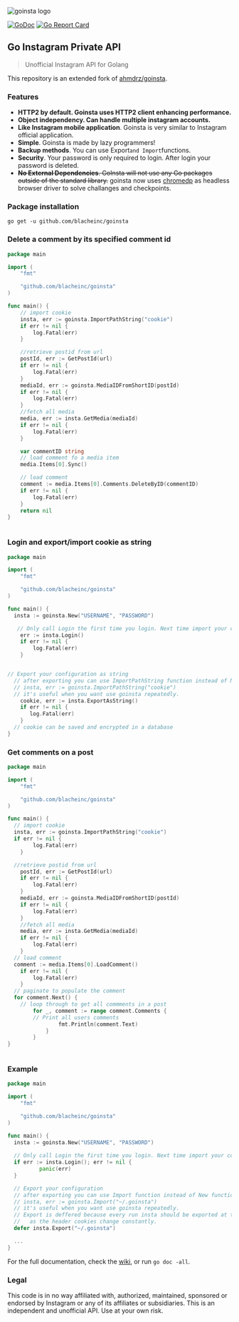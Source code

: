 
![goinsta logo](https://raw.githubusercontent.com/Davincible/goinsta/v1/resources/goinsta-image.png)

[![GoDoc](https://godoc.org/github.com/blacheinc/goinsta?status.svg)](https://godoc.org/github.com/blacheinc/goinsta) [![Go Report Card](https://goreportcard.com/badge/github.com/blacheinc/goinsta)](https://goreportcard.com/report/github.com/blacheinc/goinsta)

## Go Instagram Private API

> Unofficial Instagram API for Golang

This repository is an extended fork of [ahmdrz/goinsta](https://github.com/ahmdrz/goinsta). 



### Features

* **HTTP2 by default. Goinsta uses HTTP2 client enhancing performance.**
* **Object independency. Can handle multiple instagram accounts.**
* **Like Instagram mobile application**. Goinsta is very similar to Instagram official application.
* **Simple**. Goinsta is made by lazy programmers!
* **Backup methods**. You can use Export`and Import`functions.
* **Security**. Your password is only required to login. After login your password is deleted.
* ~~**No External Dependencies**. GoInsta will not use any Go packages outside of the standard library.~~ goinsta now uses [chromedp](https://github.com/chromedp/chromedp) as headless browser driver to solve challanges and checkpoints.

### Package installation 

`go get -u github.com/blacheinc/goinsta`


### Delete a comment by its specified comment id
```go
package main

import (
	"fmt"

	"github.com/blacheinc/goinsta"
)

func main() {  
    // import cookie 
    insta, err := goinsta.ImportPathString("cookie")
    if err != nil {
		log.Fatal(err)
	}

    //retrieve postid from url
	postId, err := GetPostId(url)
	if err != nil {
		log.Fatal(err)
	}
	mediaId, err := goinsta.MediaIDFromShortID(postId)
	if err != nil {
		log.Fatal(err)
	}
	//fetch all media
	media, err := insta.GetMedia(mediaId)
	if err != nil {
		log.Fatal(err)
	}

	var commentID string
    // load comment fo a media item
    media.Items[0].Sync()

	// load comment 
    comment := media.Items[0].Comments.DeleteByID(commentID)
	if err != nil {
		log.Fatal(err)
	}
	return nil
}
	
```



### Login and export/import cookie as string

```go
package main

import (
	"fmt"

	"github.com/blacheinc/goinsta"
)

func main() {  
  insta := goinsta.New("USERNAME", "PASSWORD")

   // Only call Login the first time you login. Next time import your config
	err := insta.Login()
	if err != nil {
		log.Fatal(err)
	}


// Export your configuration as string
  // after exporting you can use ImportPathString function instead of New function.
  // insta, err := goinsta.ImportPathString("cookie")
  // it's useful when you want use goinsta repeatedly.
	cookie, err := insta.ExportAsString()
	if err != nil {
	   log.Fatal(err)
	}
  // cookie can be saved and encrypted in a database 
}
```

### Get comments on a post

```go
package main

import (
	"fmt"

	"github.com/blacheinc/goinsta"
)

func main() {  
  // import cookie 
  insta, err := goinsta.ImportPathString("cookie")
  if err != nil {
		log.Fatal(err)
	}

  //retrieve postid from url
	postId, err := GetPostId(url)
	if err != nil {
		log.Fatal(err)
	}
	mediaId, err := goinsta.MediaIDFromShortID(postId)
	if err != nil {
		log.Fatal(err)
	}
	//fetch all media
	media, err := insta.GetMedia(mediaId)
	if err != nil {
		log.Fatal(err)
	}
  // load comment 
  comment := media.Items[0].LoadComment()
	if err != nil {
		log.Fatal(err)
	}
  // paginate to populate the comment
  for comment.Next() {
    // loop through to get all commments in a post
		for _, comment := range comment.Comments {
        // Print all users comments 
				fmt.Println(comment.Text)
			}
		}
}
	
```


### Example

```go
package main

import (
	"fmt"

	"github.com/blacheinc/goinsta"
)

func main() {  
  insta := goinsta.New("USERNAME", "PASSWORD")
  
  // Only call Login the first time you login. Next time import your config
  if err := insta.Login(); err != nil {
          panic(err)
  }

  // Export your configuration
  // after exporting you can use Import function instead of New function.
  // insta, err := goinsta.Import("~/.goinsta")
  // it's useful when you want use goinsta repeatedly.
  // Export is deffered because every run insta should be exported at the end of the run
  //   as the header cookies change constantly.
  defer insta.Export("~/.goinsta")

  ...
}
```

For the full documentation, check the [wiki](https://github.com/Davincible/goinsta/wiki/01.-Getting-Started), or run `go doc -all`.

### Legal

This code is in no way affiliated with, authorized, maintained, sponsored or endorsed by Instagram or any of its affiliates or subsidiaries. This is an independent and unofficial API. Use at your own risk.

